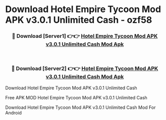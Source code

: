 # Download Hotel Empire Tycoon Mod APK v3.0.1 Unlimited Cash - ozf58



<div align="center">
<h3>🔴 Download [Server1] 👉👉 <a href="https://momento.my/?title=Hotel_Empire_Tycoon_Mod_APK_v3.0.1_Unlimited_Cash">Hotel Empire Tycoon Mod APK v3.0.1 Unlimited Cash Mod Apk</a></h3><br>

<h3>🔴 Download [Server2] 👉👉 <a href="https://momento.my/?title=Hotel_Empire_Tycoon_Mod_APK_v3.0.1_Unlimited_Cash">Hotel Empire Tycoon Mod APK v3.0.1 Unlimited Cash Mod Apk</a></h3>
</div>



Download Hotel Empire Tycoon Mod APK v3.0.1 Unlimited Cash 

Free APK MOD Hotel Empire Tycoon Mod APK v3.0.1 Unlimited Cash 

Download Hotel Empire Tycoon Mod APK v3.0.1 Unlimited Cash Mod For Android
